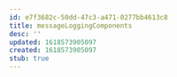 ```yaml
---
id: e7f3682c-50dd-47c3-a471-0277bb4613c8
title: messageLoggingComponents
desc: ''
updated: 1618573905097
created: 1618573905097
stub: true
---
```


